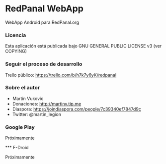 # RedPanal WebApp

WebApp Android para RedPanal.org

### Licencia

Esta aplicación está publicada bajo GNU GENERAL PUBLIC LICENSE v3 (ver COPYING)

### Seguir el proceso de desarrollo

Trello público: https://trello.com/b/h7k7y6yK/redpanal

### Sobre el autor

- Martín Vukovic
- Donaciones: http://martinv.tip.me
- Diaspora: https://joindiaspora.com/people/7c39340ef7847d9c
- Twitter: @martin_legion

### Google Play

Próximamente

*** F-Droid

Próximamente


